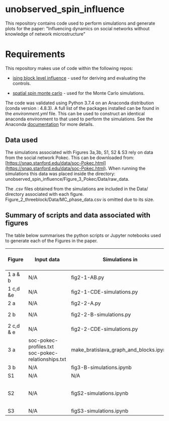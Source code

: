 # unobserved_spin_influence

This repository contains code used to perform simulations and generate plots for the paper: "Influencing dynamics on social networks without knowledge of network microstructure"

# Requirements

This repository makes use of code within the following repos:

- [ising block level influence](https://github.com/MGarrod1/ising_block_level_influence) - used for deriving and evaluating the controls.

- [spatial spin monte carlo](https://github.com/MGarrod1/spatial_spin_monte_carlo) - used for the Monte Carlo simulations.

The code was validated using Python 3.7.4 on an Anaconda distribution (conda version : 4.8.3). A full list of the packages installed can be found in the *environment.yml* file. This can be used to construct an identical anaconda environment to that used to perform the simulations. See the Anaconda [documentation](https://docs.conda.io/projects/conda/en/latest/user-guide/tasks/manage-environments.html) for more details.

## Data used

The simulations associated with Figures 3a,3b, S1, S2 & S3 rely on data from the social network Pokec. This can be downloaded from: [https://snap.stanford.edu/data/soc-Pokec.html](https://snap.stanford.edu/data/soc-Pokec.html). When running the simulations this data was placed inside the directory: unobserved\_spin\_influence/Figure\_3\_Pokec/Data/raw\_data.

The .csv files obtained from the simulations are included in the Data/ directory associated with each figure. Figure\_2\_threeblock/Data/MC\_phase\_data.csv is omitted due to its size.

## Summary of scripts and data associated with figures

The table below summarises the python scripts or Jupyter notebooks used to generate each of the Figures in the paper.

| Figure    | Input data                                          | Simulations in                          | Output data                                                                               | Plots made in                           | Time taken for simulations          |
|-----------|-----------------------------------------------------|-----------------------------------------|-------------------------------------------------------------------------------------------|-----------------------------------------|-------------------------------------|
| 1 a & b   | N/A                                                 | fig2-1-AB.py                            | N/A                                                                                       | fig2-1-AB.py                            | < 2 mins                            |
| 1 c,d &e  | N/A                                                 | fig2-1-CDE-simulations.py               | two_block_markup_data_spins1-0_bf_0-5.csv                                                 | fig2-1-CDE-plots.py                     | 2 H 15 mins                         |
| 2 a       | N/A                                                 | fig2-2-A.py                             | N/A                                                                                       | fig2-2-A.py                             | Seconds                             |
| 2 b       | N/A                                                 | fig2-2-B-simulations.py                 | block_level_phase_data.csv, full_MF_phase_data.csv, MC_phase_data.csv                     | three_block_phase_diagram.ipynb         |  5H in total                        |
| 2 c,d & e | N/A                                                 | fig2-2-CDE-simulations.py               | three_block_sus_data.csv                                                                  | fig2-2-CDE-plots.ipynb                  | < 1 min                             |
| 3 a       | soc-pokec-profiles.txt soc-pokec-relationships.txt  | make_bratislava_graph_and_blocks.ipynb  | bratislava_profiles.csv Bratislava_graph.graphmlBratislava_coupling.graphmlblock_info.csv | make_bratislava_graph_and_blocks.ipynb  | Minutes                             |
| 3 b       | N/A                                                 | fig3-B-simulations.ipynb                | Pokec_control_eval_data_new.csv                                                           | fig3-B-plots.ipynb                      | 8 H                                 |
| S1        | N/A                                                 | N/A                                     | N/A                                                                                       | figS1-plots.ipynb                       | Seconds                             |
| S2        | N/A                                                 | figS2-simulations.ipynb                 | Pokec_phase_diagram_data.csv                                                              | figS2-plots.ipynb                       | 2H 40 mins running this on 07/10/20 |
| S3        | N/A                                                 | figS3-simulations.ipynb                 | snapshot_as_sampfrac_data_grad_1-0.csv                                                    | figS3-plots.ipynb                       |                                     |
